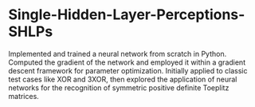 # Single-Hidden-Layer-Perceptions-SHLPs

Implemented and trained a neural network from scratch in Python. Computed the gradient of the network and employed it within a gradient descent framework for parameter optimization. Initially applied to classic test cases like XOR and 3XOR, then explored the application of neural networks for the recognition of symmetric positive definite Toeplitz matrices.
